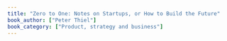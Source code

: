 ```yaml
---
title: "Zero to One: Notes on Startups, or How to Build the Future"
book_author: ["Peter Thiel"]
book_category: ["Product, strategy and business"]
---
```

